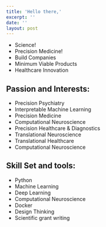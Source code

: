 ```yaml
---
title: 'Hello there,'
excerpt: ''
date: ''
layout: post
---
```


* Science!
* Precision Medicine!
* Build Companies
* Minimum Viable Products
* Healthcare Innovation



## Passion and Interests:

* Precision Psychiatry
* Interpretable Machine Learning 
* Precision Medicine
* Computational Neuroscience
* Precision Healthcare & Diagnostics
* Translational Neuroscience
* Translational Healthcare
* Computational Neuroscience


## Skill Set and tools:
* Python
* Machine Learning
* Deep Learning
* Computational Neuroscience
* Docker
* Design Thinking
* Scientific grant writing 
